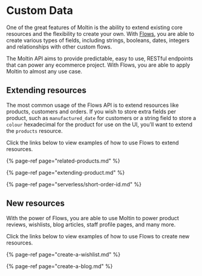 # Custom Data

One of the great features of Moltin is the ability to extend existing core resources and the flexibility to create your own. With [Flows](https://docs.moltin.com/advanced/custom-data), you are able to create various types of fields, including strings, booleans, dates, integers and relationships with other custom flows.

The Moltin API aims to provide predictable, easy to use, RESTful endpoints that can power any ecommerce project. With Flows, you are able to apply Moltin to almost any use case.

## Extending resources

The most common usage of the Flows API is to extend resources like products, customers and orders. If you wish to store extra fields per product, such as `manufactured_date` for customers or a string field to store a `colour` hexadecimal for the product for use on the UI, you'll want to extend the `products` resource.

Click the links below to view examples of how to use Flows to extend resources.

{% page-ref page="related-products.md" %}

{% page-ref page="extending-product.md" %}

{% page-ref page="serverless/short-order-id.md" %}

## New resources

With the power of Flows, you are able to use Moltin to power product reviews, wishlists, blog articles, staff profile pages, and many more.

Click the links below to view examples of how to use Flows to create new resources.

{% page-ref page="create-a-wishlist.md" %}

{% page-ref page="create-a-blog.md" %}



